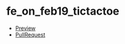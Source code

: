 # fe_on_feb19_tictactoe
 - [Preview](https://ak1385.github.io/fe_on_feb19_tictactoe/)
  - [PullRequest]()